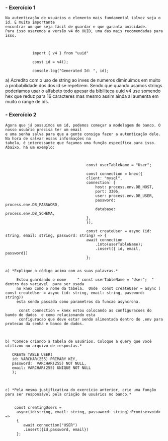 ### - Exercício 1
    
    Na autenticação de usuários o elemento mais fundamental talvez seja o id. É muito importante 
    encontrar um que seja fácil de guardar e que garanta unicidade.
    Para isso usaremos a versão v4 do UUID, uma das mais recomendadas para isso. 
                    
                
                
                import { v4 } from "uuid"

                const id = v4();

                console.log("Generated Id: ", id);


a) Acredito com o uso de string ao inves de numeros diminuimos em muito a probabilidade 
dos dos id se repetirem. Sendo que quando usamos strings poderiamos usar o alfabeto todo
apesar da bibiliteca uuid v4 use somendo hex que reduz para 16 caracteres mas mesmo assim 
ainda ai aumenta em muito o range de ids. 




### - Exercício 2
    
    Agora que já possuímos um id, podemos começar a modelagem do banco. O nosso usuário precisa ter um email 
    e uma senha salva para que a gente consiga fazer a autenticação dele.  Na hora de salvar essas informações na 
    tabela, é interessante que façamos uma função específica para isso. Abaixo, há um exemplo:


                            
                                        const userTableName = "User";

                                        const connection = knex({
                                        client: "mysql",
                                        connection: {
                                            host: process.env.DB_HOST,
                                            port: 3306,
                                            user: process.env.DB_USER,
                                            password: process.env.DB_PASSWORD,
                                            database: process.env.DB_SCHEMA,
                                        },
                                        });

                                        const createUser = async (id: string, email: string, password: string) => {
                                        await connection
                                            .into(userTableName);
                                            .insert({ id, email, password})
                                        };


    a) *Explique o código acima com as suas palavras.*

         Estou guardando o nome     " const userTableName = "User";  "  dentro das variavel  para ser usada 
         no knex como o nome da tabela.  Onde  const createUser = async ( const createUser = async (id: string, email: string, password: string))
         esta sendo passada como parametros da funcao asyncrona. 

          const connection = knex estou colocando as configuracoes do bando de dados  e como relacionando esta 
          configuracao que deve estar sendo alimentada dentro do .env para protecao da senha e banco de dados. 



    b) *Comece criando a tabela de usuários. Coloque a query que você utilizou no arquivo de respostas.*

       CREATE TABLE USER(
       id: VARCHAR(255) PRIMARY KEY, 
       password:  VARCHAR(255) NOT NULL,
       email: VARCHAR(255) UNIQUE NOT NULL 
       );



    c) *Pela mesma justificativa do exercício anterior, crie uma função para ser responsável pela criação de usuários no banco.* 

     
        const creatingUsers =
         async(id:string, email: string, passaword: string):Promise<void> => 
         {
            await connection("USER")
            .insert({id,password, email})
         };

       